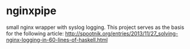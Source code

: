 nginxpipe
=========

small nginx wrapper with syslog logging.
This project serves as the basis for the following article:
http://spootnik.org/entries/2013/11/27_solving-nginx-logging-in-60-lines-of-haskell.html
